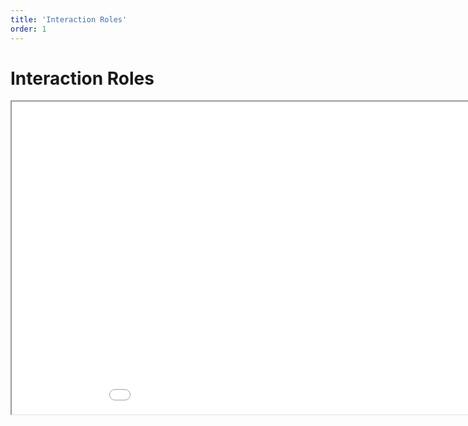 ```yaml
---
title: 'Interaction Roles'
order: 1
---
```

<html>
  <head>
    <title>Interaction Roles</title>
  </head>
  <body>
    <h1>Interaction Roles</h1>
    <iframe src="/2021_11_15_interaction_roles.pdf#toolbar=0" width="1000px" height="500px">
    </iframe>
  </body>
</html>